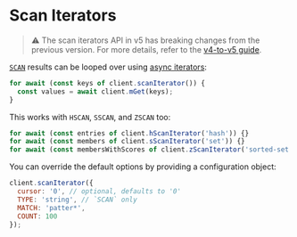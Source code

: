 # Scan Iterators

> :warning: The scan iterators API in v5 has breaking changes from the previous version. For more details, refer to the [v4-to-v5 guide](./v4-to-v5.md#scan-iterators).

[`SCAN`](https://redis.io/commands/scan) results can be looped over using [async iterators](https://developer.mozilla.org/en-US/docs/Web/JavaScript/Reference/Global_Objects/Symbol/asyncIterator):

```javascript
for await (const keys of client.scanIterator()) {
  const values = await client.mGet(keys);
}
```

This works with `HSCAN`, `SSCAN`, and `ZSCAN` too:

```javascript
for await (const entries of client.hScanIterator('hash')) {}
for await (const members of client.sScanIterator('set')) {}
for await (const membersWithScores of client.zScanIterator('sorted-set')) {}
```

You can override the default options by providing a configuration object:

```javascript
client.scanIterator({
  cursor: '0', // optional, defaults to '0'
  TYPE: 'string', // `SCAN` only
  MATCH: 'patter*',
  COUNT: 100
});
```
